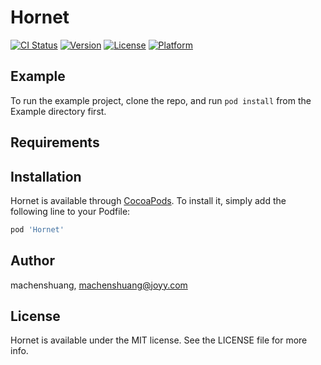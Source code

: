 # Hornet

[![CI Status](https://img.shields.io/travis/machenshuang/Hornet.svg?style=flat)](https://travis-ci.org/machenshuang/Hornet)
[![Version](https://img.shields.io/cocoapods/v/Hornet.svg?style=flat)](https://cocoapods.org/pods/Hornet)
[![License](https://img.shields.io/cocoapods/l/Hornet.svg?style=flat)](https://cocoapods.org/pods/Hornet)
[![Platform](https://img.shields.io/cocoapods/p/Hornet.svg?style=flat)](https://cocoapods.org/pods/Hornet)

## Example

To run the example project, clone the repo, and run `pod install` from the Example directory first.

## Requirements

## Installation

Hornet is available through [CocoaPods](https://cocoapods.org). To install
it, simply add the following line to your Podfile:

```ruby
pod 'Hornet'
```

## Author

machenshuang, machenshuang@joyy.com

## License

Hornet is available under the MIT license. See the LICENSE file for more info.
